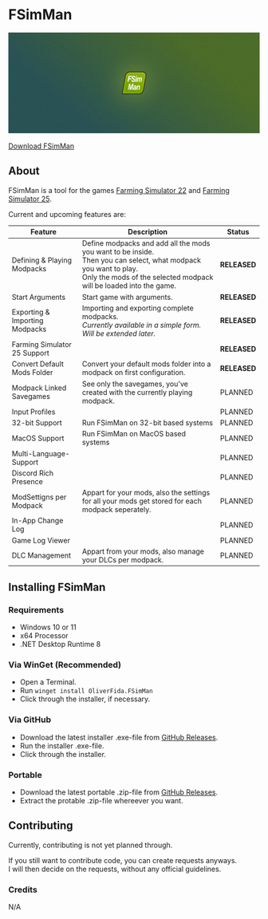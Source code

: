 # FSimMan

![Hero Image](RepoAssets/HeroImage.png)

[Download FSimMan][releases-link]

## About

FSimMan is a tool for the games [Farming Simulator 22][fs22-link] and [Farming Simulator 25][fs25-link].

Current and upcoming features are:

|Feature|Description|Status|
|---|---|---|
|Defining & Playing Modpacks|Define modpacks and add all the mods you want to be inside.<br/>Then you can select, what modpack you want to play.<br/>Only the mods of the selected modpack will be loaded into the game.|**RELEASED**|
|Start Arguments|Start game with arguments.|**RELEASED**|
|Exporting & Importing Modpacks|Importing and exporting complete modpacks.<br/>*Currently available in a simple form. Will be extended later.*|**RELEASED**|
|Farming Simulator 25 Support||**RELEASED**|
|Convert Default Mods Folder|Convert your default mods folder into a modpack on first configuration.|**RELEASED**|
|Modpack Linked Savegames|See only the savegames, you've created with the currently playing modpack.|PLANNED|
|Input Profiles||PLANNED|
|32-bit Support|Run FSimMan on 32-bit based systems|PLANNED|
|MacOS Support|Run FSimMan on MacOS based systems|PLANNED|
|Multi-Language-Support||PLANNED|
|Discord Rich Presence||PLANNED|
|ModSettigns per Modpack|Appart for your mods, also the settings for all your mods get stored for each modpack seperately.|PLANNED|
|In-App Change Log||PLANNED|
|Game Log Viewer||PLANNED|
|DLC Management|Appart from your mods, also manage your DLCs per modpack.|PLANNED|

## Installing FSimMan

### Requirements
- Windows 10 or 11
- x64 Processor
- .NET Desktop Runtime 8

### Via WinGet (Recommended)

- Open a Terminal.
- Run ```winget install OliverFida.FSimMan```
- Click through the installer, if necessary.

### Via GitHub

- Download the latest installer .exe-file from [GitHub Releases][releases-link].
- Run the installer .exe-file.
- Click through the installer.

### Portable

- Download the latest portable .zip-file from [GitHub Releases][releases-link].
- Extract the protable .zip-file whereever you want.

## Contributing

Currently, contributing is not yet planned through.

If you still want to contribute code, you can create requests anyways.<br/>
I will then decide on the requests, without any official guidelines.

### Credits

N/A

[releases-link]: https://github.com/OliverFida/FSimMan/releases
[fs22-link]: https://www.farming-simulator.com/about.php?platform=pc&game=fs22
[fs25-link]: https://www.farming-simulator.com/about.php?platform=pc&game=fs25
